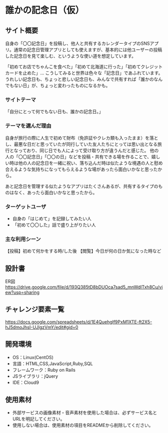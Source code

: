 # 誰かの記念日（仮）

## サイト概要

自身の「〇〇記念日」を投稿し、他人と共有するカレンダータイプのSNSアプリ。通常の記念日管理アプリとしても使えますが、基本的には他ユーザーの投稿した記念日を見て楽しむ、というような使い道を想定しています。

「初めてお店でちゃんこを食べた」「初めて北海道に行った」「初めてクレジットカードを止めた」… こうしてみると世界は色々な「記念日」であふれています。うれしい記念日も、ちょっと悲しい記念日も、みんなで共有すれば「誰かのなんでもない日」が、ちょっと変わったものになるかも。
### サイトテーマ

「自分にとって何でもない日も、誰かの記念日。」

### テーマを選んだ理由

自身が旅行の際に人生で初めて財布（免許証やクレカ類も入ったまま）を落とし、最悪な日だと思っていたが同行していた友人たちにとっては思い出となる旅行となっており、同じ日でも人によって受け取り方が違うんだと感じた。
他の人の「〇〇記念日」「〇〇の日」などを投稿・共有できる場を作ることで、嬉しい時は他の人の記念日を一緒に祝い、落ち込んだ時は似たような境遇の人と慰め合えるような気持ちになってもらえるような場があったら面白いかなと思ったから。

あと記念日を管理する似たようなアプリはたくさんあるが、共有するタイプのものはなく、あったら面白いかなと思ったから。

### ターゲットユーザ

- 自身の「はじめて」を記録してみたい人
- 「初めて〇〇した」話で盛り上がりたい人

### 主な利用シーン

【投稿】初めて何かをする時/した後
【閲覧】今日が何の日か気になった時など


## 設計書
ER図　https://drive.google.com/file/d/193Q385tD8bDUOca7sad5_mnWdITxh8Cu/view?usp=sharing

## チャレンジ要素一覧
<https://docs.google.com/spreadsheets/d/1E4Quehglf9PxM1XTE-ft2X5-hJ5dmoJhsI-UJlgzVmY/edit#gid=0>

## 開発環境
- OS：Linux(CentOS)
- 言語：HTML,CSS,JavaScript,Ruby,SQL
- フレームワーク：Ruby on Rails
- JSライブラリ：jQuery
- IDE：Cloud9

## 使用素材
- 外部サービスの画像素材・音声素材を使用した場合は、必ずサービス名とURLを明記してください。
- 使用しない場合は、使用素材の項目をREADMEから削除してください。
